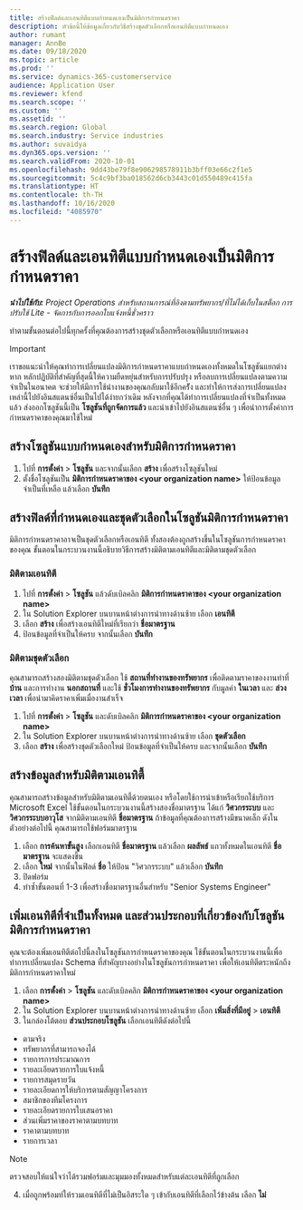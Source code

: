 ```yaml
---
title: สร้างฟิลด์และเอนทิตีแบบกำหนดเองเป็นมิติการกำหนดราคา
description: หัวข้อนี้ให้ข้อมูลเกี่ยวกับวิธีสร้างชุดตัวเลือกหรือเอนทิตีแบบกำหนดเอง
author: rumant
manager: AnnBe
ms.date: 09/18/2020
ms.topic: article
ms.prod: ''
ms.service: dynamics-365-customerservice
audience: Application User
ms.reviewer: kfend
ms.search.scope: ''
ms.custom: ''
ms.assetid: ''
ms.search.region: Global
ms.search.industry: Service industries
ms.author: suvaidya
ms.dyn365.ops.version: ''
ms.search.validFrom: 2020-10-01
ms.openlocfilehash: 9dd43be79f8e906298578911b3bff03e66c2f1e5
ms.sourcegitcommit: 5c4c9bf3ba018562d6cb3443c01d550489c415fa
ms.translationtype: HT
ms.contentlocale: th-TH
ms.lasthandoff: 10/16/2020
ms.locfileid: "4085970"
---
```

# <a name="create-custom-fields-and-entities-as-pricing-dimensions"></a>สร้างฟิลด์และเอนทิตีแบบกำหนดเองเป็นมิติการกำหนดราคา

_**นำไปใช้กับ:** Project Operations สำหรับสถานการณ์ที่อิงตามทรัพยากร/ที่ไม่ได้เก็บในสต็อก การปรับใช้ Lite - จัดการกับการออกใบแจ้งหนี้ชั่วคราว_

ทำตามขั้นตอนต่อไปนี้ทุกครั้งที่คุณต้องการสร้างชุดตัวเลือกหรือเอนทิตีแบบกำหนดเอง

> [!IMPORTANT]
> เราขอแนะนำให้คุณทำการเปลี่ยนแปลงมิติการกำหนดราคาแบบกำหนดเองทั้งหมดในโซลูชันแยกต่างหาก หลักปฏิบัติที่สำคัญที่สุดนี้ให้ความยืดหยุ่นสำหรับการปรับปรุง หรือลบการเปลี่ยนแปลงตามความจำเป็นในอนาคต จะช่วยให้มีการใช้นำงานของคุณกลับมาใช้อีกครััง และทำให้การส่งการเปลี่ยนแปลงเหล่านี้ไปยังอินสแตนซ์อื่นเป็นไปได้ง่ายกว่าเดิม หลังจากที่คุณได้ทำการเปลี่ยนแปลงที่จำเป็นทั้งหมดแล้ว ส่งออกโซลูชันนี้เป็น **โซลูชันที่ถูกจัดการแล้ว** และนำเข้าไปยังอินสแตนซ์อื่น ๆ เพื่อนำการตั้งค่าการกำหนดราคาของคุณมาใช้ใหม่


## <a name="create-a-custom-solution-for-pricing-dimensions"></a>สร้างโซลูชันแบบกำหนดเองสำหรับมิติการกำหนดราคา
1. ไปที่ **การตั้งค่า** > **โซลูชัน** และจากนั้นเลือก **สร้าง** เพื่อสร้างโซลูชันใหม่ 
2. ตั้งชื่อโซลูชันเป็น **มิติการกำหนดราคาของ \<your organization name>** ให้ป้อนข้อมูลจำเป็นที่เหลือ แล้วเลือก **บันทึก**
  
## <a name="create-custom-fields-and-option-sets-in-the-pricing-dimension-solution"></a>สร้างฟิลด์ที่กำหนดเองและชุดตัวเลือกในโซลูชันมิติการกำหนดราคา

มิติการกำหนดราคาอาจเป็นชุดตัวเลือกหรือเอนทิตี ทั้งสองต้องถูกสร้างขึ้นในโซลูชันการกำหนดราคาของคุณ ขั้นตอนในกระบวนงานนี้อธิบายวิธีการสร้างมิติตามเอนทิตีและมิติตามชุดตัวเลือก

### <a name="entity-based-dimensions"></a>มิติตามเอนทิตี

1. ไปที่ **การตั้งค่า** > **โซลูชัน** แล้วดับเบิลคลิก **มิติการกำหนดราคาของ \<your organization name>**
2. ใน Solution Explorer บนบานหน้าต่างการนำทางด้านซ้าย เลือก **เอนทิตี**
3. เลือก **สร้าง** เพื่อสร้างเอนทิตีใหม่ที่เรียกว่า **ชื่อมาตรฐาน** 
4. ป้อนข้อมูลที่จำเป็นให้ครบ จากนั้นเลือก **บันทึก**


### <a name="option-set-based-dimensions"></a>มิติตามชุดตัวเลือก 
คุณสามารถสร้างสองมิติตามชุดตัวเลือก ใช้ **สถานที่ทำงานของทรัพยากร** เพื่อติดตามราคาของงานทำที่ **บ้าน** และการทำงาน **นอกสถานที่** และใช้ **ชั่วโมงการทำงานของทรัพยากร** กับมูลค่า **ในเวลา** และ **ล่วงเวลา** เพื่อนำมาคิดราคาเพิ่มเมื่องานสำเร็จ


1. ไปที่ **การตั้งค่า** > **โซลูชัน** และดับเบิลคลิก **มิติการกำหนดราคาของ \<your organization name>** 
2. ใน Solution Explorer บนบานหน้าต่างการนำทางด้านซ้าย เลือก **ชุดตัวเลือก** 
3. เลือก **สร้าง** เพื่อสร้างชุดตัวเลือกใหม่ ป้อนข้อมูลที่จำเป็นให้ครบ และจากนั้นเลือก **บันทึก**

## <a name="create-data-for-entity-based-dimensions"></a>สร้างข้อมูลสำหรับมิติตามเอนทิตี้

คุณสามารถสร้างข้อมูลสำหรับมิติตามเอนทิตี้ด้วยตนเอง หรือโดยใช้การนำเข้าหรือเรียกใช้บริการ Microsoft Excel ใช้ขั้นตอนในกระบวนงานนี้สร้างสองชื่อมาตรฐาน ได้แก่ **วิศวกรระบบ** และ **วิศวกรระบบอาวุโส** จากมิติตามเอนทิตี **ชื่อมาตรฐาน** ถ้าข้อมูลที่คุณต้องการสร้างมีขนาดเล็ก ดังในตัวอย่างต่อไปนี้ คุณสามารถใช้ฟอร์มมาตรฐาน

1. เลือก **การค้นหาขั้นสูง** เลือกเอนทิตี **ชื่อมาตรฐาน** แล้วเลือก **ผลลัพธ์** แถวทั้งหมดในเอนทิตี **ชื่อมาตรฐาน** จะแสดงขึ้น
2. เลือก **ใหม่** จากนั้นในฟิลด์ **ชื่อ** ให้ป้อน "วิศวกรระบบ" แล้วเลือก **บันทึก**
3. ปิดฟอร์ม 
4. ทำซ้ำขั้นตอนที่ 1-3 เพื่อสร้างชื่อมาตรฐานอื่นสำหรับ "Senior Systems Engineer"

## <a name="add-all-required-entities-and-related-components-to-the-pricing-dimension-solution"></a>เพิ่มเอนทิตีที่จำเป็นทั้งหมด และส่วนประกอบที่เกี่ยวข้องกับโซลูชันมิติการกำหนดราคา
คุณจะต้องเพิ่มเอนทิตีต่อไปนี้ลงในโซลูชันการกำหนดราคาของคุณ ใช้ขั้นตอนในกระบวนงานนี้เพื่อทำการเปลี่ยนแปลง Schema ที่สำคัญบางอย่างในโซลูชันการกำหนดราคา เพื่อให้เอนทิตีตระหนักถึงมิติการกำหนดราคาใหม่

1. เลือก **การตั้งค่า** > **โซลูชัน** และดับเบิลคลิก **มิติการกำหนดราคาของ \<your organization name>** 
2. ใน Solution Explorer บนบานหน้าต่างการนำทางด้านซ้าย เลือก **เพิ่มสิ่งที่มีอยู่** > **เอนทิตี**
3. ในกล่องโต้ตอบ **ส่วนประกอบโซลูชัน** เลือกเอนทิตีดังต่อไปนี้

  - ตามจริง
  - ทรัพยากรที่สามารถจองได้
  - รายการการประมาณการ
  - รายละเอียดรายการใบแจ้งหนี้
  - รายการสมุดรายวัน
  - รายละเอียดการให้บริการตามสัญญาโครงการ
  - สมาชิกของทีมโครงการ
  - รายละเอียดรายการใบเสนอราคา
  - ส่วนเพิ่มราคาของราคาตามบทบาท
  - ราคาตามบทบาท 
  - รายการเวลา 


> [!NOTE]
> ตรวจสอบให้แน่ใจว่าได้รวมฟอร์มและมุมมองทั้งหมดสำหรับแต่ละเอนทิตีที่ถูกเลือก

4. เมื่อถูกพร้อมท์ให้รวมเอนทิตีที่ไม่เป็นอิสระใด ๆ เข้ากับเอนทิตีที่เลือกไว้ข้างต้น เลือก **ไม่**

